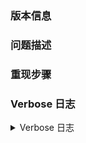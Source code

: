 <!--
请注意，在您提交 Issue 之前：
* 请完全理解并尽可能遵守提问的智慧以及 EFB 项目贡献指南的有关
  部分。
* 请检查此前是否有其他人提交过相关问题。
* 请查阅 EFB 说明文档及本项目说明是否已针对您的问题进行说明。

Bug 汇报需要包含完整的重现步骤与 Verbose 级别的日志。日志获取
方式请参照 EFB 说明文档。

这里只接受与 EFB 微信从端相关的建议与 Bug 汇报。其他内容请移步
相应的 GitHub Repository。

项目维护者可能关闭其认为并未遵守以上说明的 Issue，并不予答复。
敬请知悉。
-->

### 版本信息
<!-- 可以通过 ehforwarderbot --version 获取。 -->


### 问题描述
<!-- 请尽可能详细且完整的描述问题出现的症状，以及期待的正确运行结果。 -->


### 重现步骤
<!-- 请尽可能详细且完整的描述使问题出现的步骤。 -->


### Verbose 日志
<details>
<summary>Verbose 日志</summary>

```
请在下面贴出您的 Verbose 日志。如果您对隐私有所顾虑，您可以自行
隐去隐私信息、或 GPG 加密至 BD6B65EC00638DC9083781D5D4B65BB1A106200A。



```
 
</details>